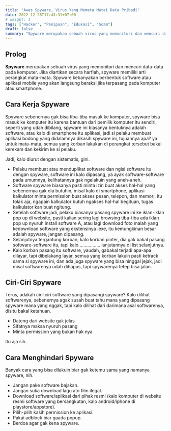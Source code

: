 ```yaml
---
title: "Awas Spyware, Virus Yang Memata Matai Data Pribadi"
date: 2022-12-28T17:43:31+07:00
# weight: 1
tags: ["Hacker", "Penipuan", "Edukasi", "Scam"]
draft: false
summary: "Spyware merupakan sebuah virus yang memonitori dan mencuri data-data pada komputer."
---
```


## Prolog

**Spyware** merupakan sebuah virus yang memonitori dan mencuri data-data pada komputer. Jika diartikan secara harfiah, spyware memiliki arti perangkat mata-mata. Spyware kebanyakan berbentuk software atau aplikasi mobile yang akan langsung beraksi jika terpasang pada komputer atau smartphone.

## Cara Kerja Spyware

Spyware sebenernya gak bisa tiba-tiba masuk ke komputer, spyware bisa masuk ke komputer itu karena bantuan dari pemilik komputer itu sendiri, seperti yang udah dibilang, spyware ini biasanya bentuknya adalah software, atau kalo di smartphone itu aplikasi, jadi si pelaku membuat aplikasi bodong yang didalamnya dikasih spyware ini, tujuannya apa? ya untuk mata-mata, semua yang korban lakukan di perangkat tersebut bakal kerekam dan kekirim ke si pelaku.

Jadi, kalo diurut dengan sistematis, gini.

- Pelaku membuat atau menduplikat software dan ngisi software itu dengan spyware, software ini kalo dipasang, ya ayak software-software pada umumnya, kelihatannya gak ngelakuin yang aneh-aneh.
- Software spyware biasanya pasti minta izin buat akses hal-hal yang sebenernya gak dia butuhin, misal kalo di smartphone, aplikasi kalkulator minta permission buat akses pesan, telepon, dan memori, itu tolak aja, ngapain kalkulator butuh ngakses hal-hal begituan, tugas kalkulator kan buat ngitung.
- Setelah software jadi, pelaku biasanya pasang spyware ini ke iklan-iklan pop up di website, pasti kalian sering lagi browsing tiba-tiba ada iklan pop up nyuruh install software A, atau lagi download foto malah yang kedownload software yang ekstensinya .exe, itu kemungkinan besar adalah spyware, jangan dipasang.
- Selanjutnya tergantung korban, kalo korban pinter, dia gak bakal pasang software-software itu, tapi kalo................. lanjutannya di list selanjutnya.
- Kalo korban pasang itu software, yaudah, gabakal terjadi apa-apa dilayar, tapi dibelakang layar, semua yang korban lakuin pasti ketrack sama si spyware ini, dan ada juga spyware yang bisa ninggal jejak, jadi misal softwarenya udah dihapus, tapi spywarenya tetep bisa jalan.

## Ciri-Ciri Spyware

Terus, adakah ciri-ciri software yang dipasangi spyware? Kalo dilihat softwarenya, sebenernya agak susah buat tahu mana yang dipasang spyware mana yang nggak, tapi kalo dilihat dari darimana asal softwarenya, disitu bakal ketahuan.

- Dateng dari website gak jelas
- Sifatnya maksa nyuruh pasang
- Minta permission yang bukan hak nya

Itu aja sih.

## Cara Menghindari Spyware

Banyak cara yang bisa dilakuin biar gak ketemu sama yang namanya spyware, nih.

- Jangan pake software bajakan.
- Jangan suka download lagu ato film ilegal.
- Download software/aplikasi dari pihak resmi (kalo komputer di website resmi software yang bersangkutan, kalo android/iphone di playstore/appstore).
- Pilih-pilih kasih permission ke aplikasi.
- Pakai adblock biar gaada popup.
- Berdoa agar gak kena spyware.
